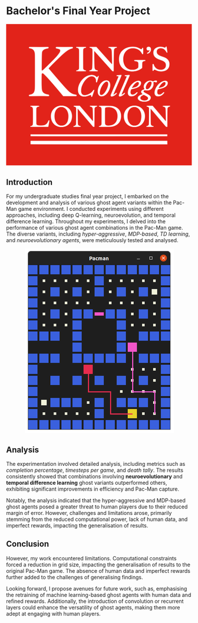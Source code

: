 # Bachelor's Final Year Project

![logo](./bsc.png ':size=25%')

## Introduction

For my undergraduate studies final year project, I embarked on the development and analysis of various ghost agent variants within the Pac-Man game environment. I conducted experiments using different approaches, including deep Q-learning, neuroevolution, and temporal difference learning. Throughout my experiments, I delved into the performance of various ghost agent combinations in the Pac-Man game. The diverse variants, including _hyper-aggressive_, _MDP-based_, _TD learning_, and _neuroevolutionary agents_, were meticulously tested and analysed.

<div style="text-align:center">

![logo](./bsc-pacman.png ':size=WIDTHxHEIGHT')

</div>

## Analysis

The experimentation involved detailed analysis, including metrics such as _completion percentage_, _timesteps per game_, and _death tally_. The results consistently showed that combinations involving **neuroevolutionary** and **temporal difference learning** ghost variants outperformed others, exhibiting significant improvements in efficiency and Pac-Man capture.

Notably, the analysis indicated that the hyper-aggressive and MDP-based ghost agents posed a greater threat to human players due to their reduced margin of error. However, challenges and limitations arose, primarily stemming from the reduced computational power, lack of human data, and imperfect rewards, impacting the generalisation of results.

## Conclusion

However, my work encountered limitations. Computational constraints forced a reduction in grid size, impacting the generalisation of results to the original Pac-Man game. The absence of human data and imperfect rewards further added to the challenges of generalising findings.

Looking forward, I propose avenues for future work, such as, emphasising the retraining of machine learning-based ghost agents with human data and refined rewards. Additionally, the introduction of convolution or recurrent layers could enhance the versatility of ghost agents, making them more adept at engaging with human players.
